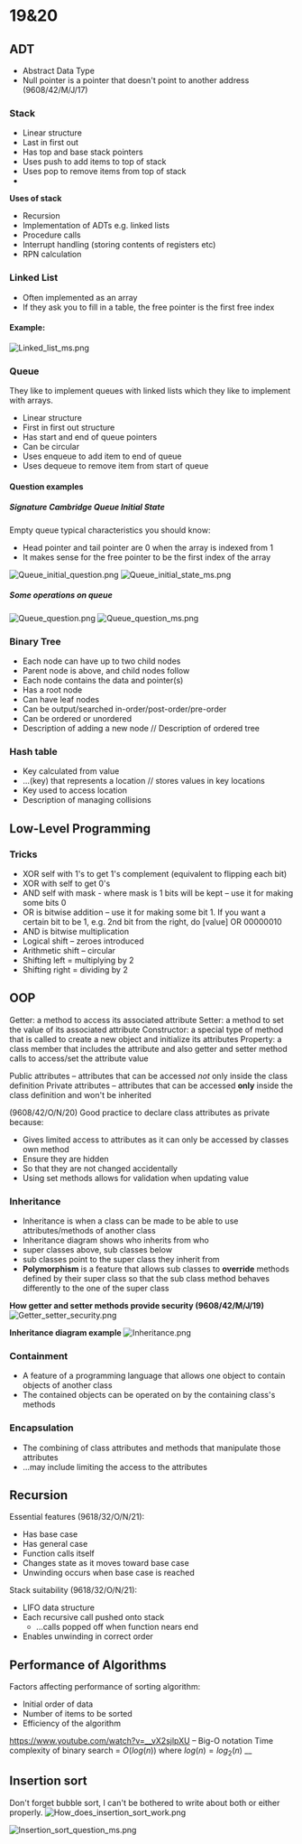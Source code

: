 # 19&20
## ADT
- Abstract Data Type
- Null pointer is a pointer that doesn't point to another address (9608/42/M/J/17)
### Stack
- Linear structure
- Last in first out
- Has top and base stack pointers
- Uses push to add items to top of stack
- Uses pop to remove items from top of stack
- 
**Uses of stack**
- Recursion
- Implementation of ADTs e.g. linked lists 
- Procedure calls
- Interrupt handling (storing contents of registers etc) 
- RPN calculation

### Linked List
- Often implemented as an array
- If they ask you to fill in a table, the free pointer is the first free index
#### Example:
![Linked_list_ms.png](Linked_list_ms.png)

### Queue
They like to implement queues with linked lists which they like to implement with arrays.
- Linear structure
- First in first out structure
- Has start and end of queue pointers
- Can be circular
- Uses enqueue to add item to end of queue
- Uses dequeue to remove item from start of queue

#### Question examples
##### Signature Cambridge Queue Initial State
Empty queue typical characteristics you should know:
- Head pointer and tail pointer are 0 when the array is indexed from 1
- It makes sense for the free pointer to be the first index of the array

![Queue_initial_question.png](Queue_initial_question.png)
![Queue_initial_state_ms.png](Queue_initial_state_ms.png)

##### Some operations on queue
![Queue_question.png](Queue_question.png)
![Queue_question_ms.png](Queue_question_ms.png "Queue_question_ms.png")
### Binary Tree
- Each node can have up to two child nodes  
- Parent node is above, and child nodes follow  
- Each node contains the data and pointer(s)  
- Has a root node  
- Can have leaf nodes  
- Can be output/searched in-order/post-order/pre-order  
- Can be ordered or unordered  
- Description of adding a new node // Description of ordered tree

### Hash table
- Key calculated from value
- ...(key) that represents a location // stores values in key locations
- Key used to access location
- Description of managing collisions
## Low-Level Programming
### Tricks
- XOR self with 1's to get 1's complement (equivalent to flipping each bit)
- XOR with self to get 0's
- AND self with mask - where mask is 1 bits will be kept – use it for making some bits 0
- OR is bitwise addition – use it for making some bit 1. If you want a certain bit to be 1, e.g. 2nd bit from the right, do [value] OR 00000010
- AND is bitwise multiplication
- Logical shift – zeroes introduced
- Arithmetic shift – circular 
- Shifting left = multiplying by 2
- Shifting right = dividing by 2
## OOP
Getter: a method to access its associated attribute
Setter: a method to set the value of its associated attribute
Constructor: a special type of method that is called to create a new object and initialize its attributes
Property: a class member that includes the attribute and also getter and setter method calls to access/set the attribute value

Public attributes – attributes that can be accessed *not* only inside the class definition
Private attributes – attributes that can be accessed **only** inside the class definition and won't be inherited

(9608/42/O/N/20)
Good practice to declare class attributes as private because:
- Gives limited access to attributes as it can only be accessed by classes own method
- Ensure they are hidden 
- So that they are not changed accidentally
- Using set methods allows for validation when updating value

### Inheritance
- Inheritance is when a class can be made to be able to use attributes/methods of another class
- Inheritance diagram shows who inherits from who
- super classes above, sub classes below
- sub classes point to the super class they inherit from
- **Polymorphism** is a feature that allows sub classes to **override** methods defined by their super class so that the sub class method behaves differently to the one of the super class 

**How getter and setter methods provide security (9608/42/M/J/19)**
![Getter_setter_security.png](Getter_setter_security.png "Getter_setter_security.png")

**Inheritance diagram example**
![Inheritance.png](Inheritance.png)


### Containment
- A feature of a programming language that allows one object to contain objects of another class
- The contained objects can be operated on by the containing class's methods

### Encapsulation
- The combining of class attributes and methods that manipulate those attributes
- …may include limiting the access to the attributes
## Recursion
Essential features (9618/32/O/N/21):
- Has base case
- Has general case
- Function calls itself
- Changes state as it moves toward base case
- Unwinding occurs when base case is reached

Stack suitability (9618/32/O/N/21):
- LIFO data structure
- Each recursive call pushed onto stack
    - ...calls popped off when function nears end
- Enables unwinding in correct order

## Performance of Algorithms
Factors affecting performance of sorting algorithm:
- Initial order of data
- Number of items to be sorted
- Efficiency of the algorithm

https://www.youtube.com/watch?v=__vX2sjlpXU – Big-O notation
Time complexity of binary search = $O(log(n))$ where $log(n) = log_{2}(n)$
__



## Insertion sort
Don't forget bubble sort, I can't be bothered to write about both or either properly.
![How_does_insertion_sort_work.png](How_does_insertion_sort_work.png)

![Insertion_sort_question_ms.png](Insertion_sort_question_ms.png)
